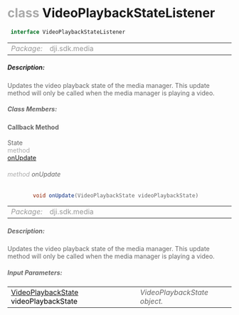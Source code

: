 <div class="article"><h1 ><font color="#AAA">class </font>VideoPlaybackStateListener</h1></div>

~~~java
 interface VideoPlaybackStateListener 
~~~

<html><table class="table-supportedby"><tr valign="top"><td width=15%><font color="#999"><i>Package:</i></td><td width=85%><font color="#999">dji.sdk.media</td></tr></table></html>



##### Description:



<font color="#666">Updates the video playback state of the media manager. This update method will only be called when the media manager is playing a video.



##### Class Members:



#### Callback Method

<div class="api-row" id="djimediamanager_updatevideoplaybackstate"><div class="api-col left">State</div><div class="api-col middle" style="color:#AAA">method</div><div class="api-col right"><a class="trigger" href="#djimediamanager_updatevideoplaybackstate_inline">onUpdate</a></div></div><div class="inline-doc" id="djimediamanager_updatevideoplaybackstate_inline"

><div class="article"><h6 ><font color="#AAA">method </font>onUpdate</h6></div>

~~~java
        void onUpdate(VideoPlaybackState videoPlaybackState)
~~~

<html><table class="table-supportedby"><tr valign="top"><td width=15%><font color="#999"><i>Package:</i></td><td width=85%><font color="#999">dji.sdk.media</td></tr></table></html>



##### Description:



<font color="#666">Updates the video playback state of the media manager. This update method will only be called when the media manager is playing a video.



##### Input Parameters:

<html><table class="table-inline-parameters"><tr valign="top"><td><font color="#70BF41"><a href="/Components/Camera/DJIMediaManager_VideoPlayback_DJIMediaVideoPlaybackState.html#djimediamanager_videoplayback_djimediavideoplaybackstate">VideoPlaybackState</a> <font color="#000">videoPlaybackState</td><td><font color="#666"><i>VideoPlaybackState object.</i></td></tr></table></html></div>


